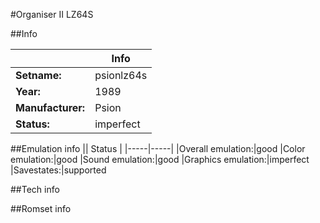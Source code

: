 #Organiser II LZ64S

##Info

||Info|
|-----|-----|
|**Setname:**|psionlz64s
|**Year:**|1989
|**Manufacturer:**|Psion
|**Status:**|imperfect

##Emulation info
|| Status |
|-----|-----|
|Overall emulation:|good
|Color emulation:|good
|Sound emulation:|good
|Graphics emulation:|imperfect
|Savestates:|supported

##Tech info

##Romset info

<!--- START OF EDITED COMMENT DO NOT TOUCH TEXT ABOVE-->
